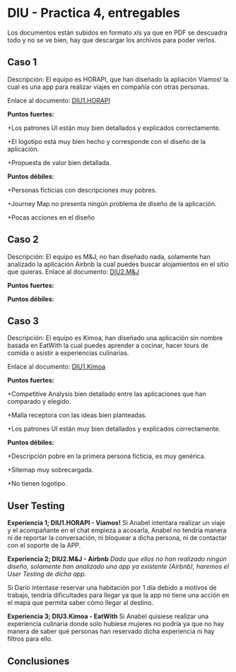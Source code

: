 # DIU - Practica 4, entregables

Los documentos están subidos en formato xls ya que en PDF se descuadra todo y no se ve bien, hay que descargar los archivos para poder verlos.


## Caso 1

Descripción: El equipo es HORAPI, que han diseñado la apliación Viamos! la cual es una app para realizar viajes en compañía con otras personas.

Enlace al documento: [DIU1.HORAPI](https://github.com/Mxgang/DIU20/blob/master/P4/DIU1.HORAPI_review.xls)  

**Puntos fuertes:**

+Los patrones UI están muy bien detallados y explicados correctamente.

+El logotipo está muy bien hecho y corresponde con el diseño de la aplicación.

+Propuesta de valor bien detallada.

**Puntos débiles:**

+Personas ficticias con descripciones muy pobres.

+Journey Map no presenta ningún problema de diseño de la aplicación.

+Pocas acciones en el diseño

## Caso 2

Descripción: El equipo es M&J, no han diseñado nada, solamente han analizado la aplicación Airbnb la cual puedes buscar alojamientos en el sitio que quieras.
Enlace al documento: [DIU2.M&J](https://github.com/Mxgang/DIU20/blob/master/P4/DIU2.M&J_review.xls) 

**Puntos fuertes:**

**Puntos débiles:**

## Caso 3

Descripción: El equipo es Kimoa, han diseñado una aplicación sin nombre basada en EatWith la cual puedes aprender a cocinar, hacer tours de comida o asistir a experiencias culinarias.

Enlace al documento: [DIU1.Kimoa](https://github.com/Mxgang/DIU20/blob/master/P4/DIU3.Kimoa_review.xls)  

**Puntos fuertes:**

+Competitive Analysis bien detallado entre las aplicaciones que han comparado y elegido.

+Malla receptora con las ideas bien planteadas.

+Los patrones UI están muy bien detallados y explicados correctamente.

**Puntos débiles:**

+Descripción pobre en la primera persona ficticia, es muy genérica.

+Sitemap muy sobrecargada.

+No tienen logotipo.

## User Testing

**Experiencia 1; DIU1.HORAPI - Viamos!**
Si Anabel intentara realizar un viaje y el acompañante en el chat empieza a acosarla, Anabel no tendría manera ni de reportar la conversación, ni bloquear a dicha persona, ni de contactar con el soporte de la APP.

**Experiencia 2; DIU2.M&J - Airbnb**
_Dado que ellos no han realizado ningún diseño, solamente han analizado una app ya existente (Airbnb), haremos el User Testing de dicha app._

Si Darío intentase reservar una habitación por 1 día debido a motivos de trabajo, tendría dificultades para llegar ya que la app no tiene una acción en el mapa que permita saber cómo llegar al destino.


**Experiencia 3; DIU3.Kimoa - EatWith**
Si Anabel quisiese realizar una experiencia culinaria donde solo hubiese mujeres no podría ya que no hay manera de saber qué personas han reservado dicha experiencia ni hay filtros para ello.


## Conclusiones
